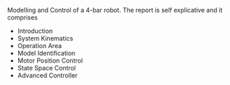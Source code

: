 Modelling and Control of a 4-bar robot. The report is self explicative and it comprises
- Introduction
- System Kinematics
- Operation Area
- Model Identification
- Motor Position Control
- State Space Control
- Advanced Controller
